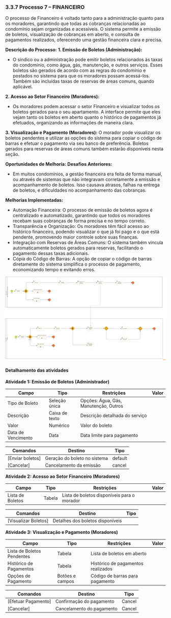 ### 3.3.7 Processo 7 – FINANCEIRO

O processo de Financeiro é voltado tanto para a administração quanto para os moradores, garantindo que todas as cobranças relacionadas ao condomínio sejam organizadas e acessíveis. O sistema permite a emissão de boletos, visualização de cobranças em aberto, e consulta de pagamentos realizados, oferecendo uma gestão financeira clara e precisa.

**Descrição do Processo:**
**1. Emissão de Boletos (Administração):**

* O síndico ou a administração pode emitir boletos relacionados às taxas do condomínio, como água, gás, manutenção, e outros serviços. Esses boletos são gerados de acordo com as regras do condomínio e postados no sistema para que os moradores possam acessá-los. Também são incluídas taxas de reservas de áreas comuns, quando aplicável.

**2. Acesso ao Setor Financeiro (Moradores):**
* Os moradores podem acessar o setor Financeiro e visualizar todos os boletos gerados para o seu apartamento. A interface permite que eles vejam tanto os boletos em aberto quanto o histórico de pagamentos já efetuados, organizando as informações de maneira clara.

**3. Visualização e Pagamento (Moradores):**
O morador pode visualizar os boletos pendentes e utilizar as opções do sistema para copiar o código de barras e efetuar o pagamento via seu banco de preferência. Boletos gerados para reservas de áreas comuns também estarão disponíveis nesta seção.

**Oportunidades de Melhoria:**
**Desafios Anteriores:**

* Em muitos condomínios, a gestão financeira era feita de forma manual, ou através de sistemas que não integravam corretamente a emissão e acompanhamento de boletos. Isso causava atrasos, falhas na entrega de boletos, e dificuldades no acompanhamento das cobranças.
  
**Melhorias Implementadas:**

* Automação Financeira: O processo de emissão de boletos agora é centralizado e automatizado, garantindo que todos os moradores recebam suas cobranças de forma precisa e no tempo correto.
* Transparência e Organização: Os moradores têm fácil acesso ao histórico financeiro, podendo visualizar o que já foi pago e o que está pendente, promovendo maior controle sobre suas finanças.
* Integração com Reservas de Áreas Comuns: O sistema também vincula automaticamente boletos gerados para reservas, facilitando o pagamento dessas taxas adicionais.
* Cópia do Código de Barras: A opção de copiar o código de barras diretamente do sistema simplifica o processo de pagamento, economizando tempo e evitando erros.


![Exemplo de um Modelo BPMN do PROCESSO 1](images/processo-7-financeiro.png "Modelo BPMN do Processo 1.")

#### Detalhamento das atividades

**Atividade 1: Emissão de Boletos (Administrador)**

| **Campo**         |  **Tipo**                   | **Restrições**          | **Valor**         |  
| ---                |  ---                          | ---               | ---               |
| Tipo de Boleto |  Seleção única  | Opções: Água, Gás, Manutenção, Outros |         |
| Descrição |    Caixa de texto |  Descrição detalhada do serviço |         |
|Valor|        Numérico       | Valor do boleto |         |
|Data de Vencimento|    Data |Data limite para pagamento |         |

| **Comandos**         |  **Destino**                   | **Tipo**          |
| ---                  | ---                            | ---               |
| [Enviar boletos] | Geração do boleto no sistema |       default          |
|[Cancelar] |Cancelamento da emissão  |  cancel        | 

**Atividade 2: Acesso ao Setor Financeiro (Moradores)**

| **Campo**         |  **Tipo**                   | **Restrições**          | **Valor**         |  
| ---                |  ---                          | ---               | ---               |
| Lista de Boletos |Tabela|     Lista de boletos disponíveis para o morador   |         |

| **Comandos**         |  **Destino**                   | **Tipo**          |
| ---                  | ---                            | ---               |
|[Visualizar Boletos] | Detalhes dos boletos disponíveis  |             | default          |

**Atividade 3: Visualização e Pagamento (Moradores)**

| **Campo**         |  **Tipo**                   | **Restrições**          | **Valor**         |  
| ---                |  ---                          | ---               | ---               |
| Lista de Boletos Pendentes     | Tabela      |  Lista de boletos em aberto    |         |
| Histórico de Pagamentos    |   Tabela   |  Histórico de pagamentos realizados   |         |
| Opções de Pagamento   | Botões e campos       |  Código de barras para pagamento  |         |

| **Comandos**         |  **Destino**                   | **Tipo**          |
| ---                  | ---                            | ---               |
| [Efetuar Pagamento] | Confirmação do pagamento |    Cancel       |  
|[Cancelar] | Cancelamento do pagamento |   	Cancel  |



